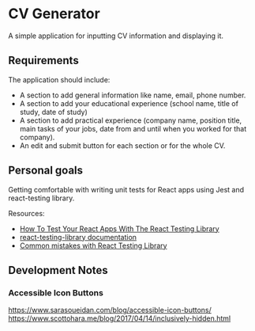 # CV Generator

A simple application for inputting CV information and displaying it.

## Requirements

The application should include:

-   A section to add general information like name, email, phone number.
-   A section to add your educational experience (school name, title of study, date of study)
-   A section to add practical experience (company name, position title, main tasks of your jobs, date from and until when you worked for that company).
-   An edit and submit button for each section or for the whole CV.

## Personal goals

Getting comfortable with writing unit tests for React apps using Jest and react-testing library.

Resources:

-   [How To Test Your React Apps With The React Testing Library](https://www.smashingmagazine.com/2020/07/react-apps-testing-library/)
-   [react-testing-library documentation](https://testing-library.com/)
-   [Common mistakes with React Testing Library](https://kentcdodds.com/blog/common-mistakes-with-react-testing-library/)

## Development Notes

### Accessible Icon Buttons

https://www.sarasoueidan.com/blog/accessible-icon-buttons/
https://www.scottohara.me/blog/2017/04/14/inclusively-hidden.html

